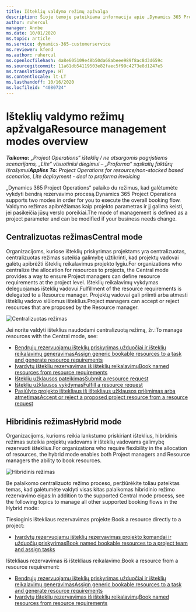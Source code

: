 ```yaml
---
title: Išteklių valdymo režimų apžvalga
description: Šioje temoje pateikiama informacija apie „Dynamics 365 Project Operations“ išteklių valdymo funkcijas.
author: ruhercul
manager: Annbe
ms.date: 10/01/2020
ms.topic: article
ms.service: dynamics-365-customerservice
ms.reviewer: kfend
ms.author: ruhercul
ms.openlocfilehash: 4a8e605109e48b50da68abeee989f8ac8d3d659c
ms.sourcegitcommit: 11a61db54119503e82faec5f99c4273e8d1247e5
ms.translationtype: HT
ms.contentlocale: lt-LT
ms.lasthandoff: 10/16/2020
ms.locfileid: "4080724"
---
```

# <a name="resource-management-modes-overview"></a><span data-ttu-id="b3eae-103">Išteklių valdymo režimų apžvalga</span><span class="sxs-lookup"><span data-stu-id="b3eae-103">Resource management modes overview</span></span>

<span data-ttu-id="b3eae-104">_**Taikoma:** „Project Operations“ išteklių / ne atsargomis pagrįstiems scenarijams, „Lite“ visuotiniui diegimui – „Proforma“ sąskaitų faktūrų išrašymui_</span><span class="sxs-lookup"><span data-stu-id="b3eae-104">_**Applies To:** Project Operations for resource/non-stocked based scenarios, Lite deployment - deal to proforma invoicing_</span></span>


<span data-ttu-id="b3eae-105">„Dynamics 365 Project Operations“ palaiko du režimus, kad galėtumėte vykdyti bendrą rezervavimo procesą.</span><span class="sxs-lookup"><span data-stu-id="b3eae-105">Dynamics 365 Project Operations supports two modes in order for you to execute the overall booking flow.</span></span> <span data-ttu-id="b3eae-106">Valdymo režimas apibrėžiamas kaip projekto parametras ir jį galima keisti, jei pasikeičia jūsų verslo poreikiai.</span><span class="sxs-lookup"><span data-stu-id="b3eae-106">The mode of management is defined as a project parameter and can be modified if your business needs change.</span></span>    

## <a name="central-mode"></a><span data-ttu-id="b3eae-107">Centralizuotas režimas</span><span class="sxs-lookup"><span data-stu-id="b3eae-107">Central mode</span></span>
<span data-ttu-id="b3eae-108">Organizacijoms, kuriose išteklių priskyrimas projektams yra centralizuotas, centralizuotas režimas suteikia galimybę užtikrinti, kad projektų vadovai galėtų apibrėžti išteklių reikalavimus projekto lygiu.</span><span class="sxs-lookup"><span data-stu-id="b3eae-108">For organizations who centralize the allocation for resources to projects, the Central mode provides a way to ensure Project managers can define resource requirements at the project level.</span></span> <span data-ttu-id="b3eae-109">Išteklių reikalavimų vykdymas deleguojamas išteklių vadovui.</span><span class="sxs-lookup"><span data-stu-id="b3eae-109">Fulfillment of the resource requirements is delegated to a Resource manager.</span></span> <span data-ttu-id="b3eae-110">Projektų vadovai gali priimti arba atmesti išteklių vadovo siūlomus išteklius.</span><span class="sxs-lookup"><span data-stu-id="b3eae-110">Project managers can accept or reject resources that are proposed by the Resource manager.</span></span>

![Centralizuotas režimas](./media/resource-management-central.png)

<span data-ttu-id="b3eae-112">Jei norite valdyti išteklius naudodami centralizuotą režimą, žr.:</span><span class="sxs-lookup"><span data-stu-id="b3eae-112">To manage resources with the Central mode, see:</span></span>

- [<span data-ttu-id="b3eae-113">Bendrųjų rezervuojamų išteklių priskyrimas užduočiai ir išteklių reikalavimų generavimas</span><span class="sxs-lookup"><span data-stu-id="b3eae-113">Assign generic bookable resources to a task and generate resource requirements</span></span>](https://docs.microsoft.com/dynamics365/project-service/assign-generic-bookable-resource)
- [<span data-ttu-id="b3eae-114">Įvardytų išteklių rezervavimas iš išteklių reikalavimų</span><span class="sxs-lookup"><span data-stu-id="b3eae-114">Book named resources from resource requirements</span></span>](https://docs.microsoft.com/dynamics365/project-service/book-named-resource)
- [<span data-ttu-id="b3eae-115">Išteklių užklausos pateikimas</span><span class="sxs-lookup"><span data-stu-id="b3eae-115">Submit a resource request</span></span>](https://docs.microsoft.com/dynamics365/project-service/submit-resource-request)
- [<span data-ttu-id="b3eae-116">Išteklių užklausos vykdymas</span><span class="sxs-lookup"><span data-stu-id="b3eae-116">Fulfill a resource request</span></span>](https://docs.microsoft.com/dynamics365/project-service/resource-management-fulfill-requests)
- [<span data-ttu-id="b3eae-117">Pasiūlyto projekto ištekliaus iš ištekliaus užklausos priėmimas arba atmetimas</span><span class="sxs-lookup"><span data-stu-id="b3eae-117">Accept or reject a proposed project resource from a resource request</span></span>](https://docs.microsoft.com/dynamics365/project-service/accept-reject-proposed-resource)

## <a name="hybrid-mode"></a><span data-ttu-id="b3eae-118">Hibridinis režimas</span><span class="sxs-lookup"><span data-stu-id="b3eae-118">Hybrid mode</span></span>
<span data-ttu-id="b3eae-119">Organizacijoms, kurioms reikia lankstumo priskiriant išteklius, hibridinis režimas suteikia projektų vadovams ir išteklių vadovams galimybę rezervuoti išteklius.</span><span class="sxs-lookup"><span data-stu-id="b3eae-119">For organizations who require flexibility in the allocation of resources, the hybrid mode enables both Project managers and Resource managers the ability to book resources.</span></span>

![Hibridinis režimas](./media/resource-management-hybrid.png)

<span data-ttu-id="b3eae-121">Be palaikomo centralizuoto režimo proceso, peržiūrėkite toliau pateiktas temas, kad galėtumėte valdyti visas kitas palaikomas hibridinio režimo rezervavimo eigas:</span><span class="sxs-lookup"><span data-stu-id="b3eae-121">In addition to the supported Central mode process, see the following topics to manage all other supported booking flows in the Hybrid mode:</span></span>

<span data-ttu-id="b3eae-122">Tiesioginis ištekliaus rezervavimas projekte:</span><span class="sxs-lookup"><span data-stu-id="b3eae-122">Book a resource directly to a project:</span></span>
- [<span data-ttu-id="b3eae-123">Įvardytų rezervuojamų išteklių rezervavimas projekto komandai ir užduočių priskyrimas</span><span class="sxs-lookup"><span data-stu-id="b3eae-123">Book named bookable resources to a project team and assign tasks</span></span>](https://docs.microsoft.com/dynamics365/project-service/assign-named-bookable-resource)

<span data-ttu-id="b3eae-124">Ištekliaus rezervavimas iš ištekliaus reikalavimo:</span><span class="sxs-lookup"><span data-stu-id="b3eae-124">Book a resource from a resource requirement:</span></span>
- [<span data-ttu-id="b3eae-125">Bendrųjų rezervuojamų išteklių priskyrimas užduočiai ir išteklių reikalavimų generavimas</span><span class="sxs-lookup"><span data-stu-id="b3eae-125">Assign generic bookable resources to a task and generate resource requirements</span></span>](https://docs.microsoft.com/dynamics365/project-service/assign-generic-bookable-resource)
- [<span data-ttu-id="b3eae-126">Įvardytų išteklių rezervavimas iš išteklių reikalavimų</span><span class="sxs-lookup"><span data-stu-id="b3eae-126">Book named resources from resource requirements</span></span>](https://docs.microsoft.com/dynamics365/project-service/book-named-resource)

